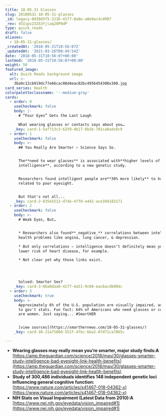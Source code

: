 ```yaml
---
title: 18.05.31 Glasses
slug: 20180531-18-05-31-glasses
_id: legacy-0d30d5f5-221b-41f7-8a8e-a0e9ac4cd907
_rev: 45Isps23253Yjlaq28P8dP
type: quick_reads
draft: false
aliases:
  - 18-05-31-glasses/
_createdAt: '2018-05-31T10:56:07Z'
_updatedAt: '2021-03-26T00:49:54Z'
date: '2018-05-31T10:56:07+00:00'
lastmod: '2018-05-31T10:56:07+00:00'
weight: 50
featured_image:
  alt: Quick Reads background image
  url: >-
    3ba9c12cb919dc77e66cac08d4eac02bc4956454300x300.jpg
card_series: Health
colorpaletteclassname: '--medium-gray'
cards:
  - order: 0
    useCheckmark: false
    body: |-
      # “Four Eyes” Gets the Last Laugh

      What wearing glasses or contacts says about you…
    _key: card-1-5af713c3-6259-4b17-8b1b-781ca8adc6c9
  - order: 1
    useCheckmark: false
    body: >-
      ## You Really Are Smarter – Science Says So.


      The**need to wear glasses** is associated with**higher levels of
      intelligence**, according to a new genetic study.


      Researchers found intelligent people are**30% more likely** to have genes
      related to poor eyesight.


      But that's not all...
    _key: card-2-83541512-d7de-47f0-a442-ace394183171
  - order: 2
    useCheckmark: false
    body: >-
      # Weak Eyes, But…


      * Researchers also found**_negative_** correlations between intelligence &
      health problems like angina, lung cancer, & depression.

      * But only correlations – intelligence doesn’t definitely mean you have
      lower risk of heart disease, for example.

      * Not clear yet why those links exist.




      Solved: Smarter Sex?
    _key: card-3-0ba0daa0-4177-4a51-9c00-eac6acdb904c
  - order: 3
    useCheckmark: true
    body: >-
      Approximately 6% of the U.S. population are visually impaired, according
      to gov't stats. Fun fact: 64% of Americans who need glasses or contacts
      are women. Just saying... #SmartHER


      [view sources](https://smarthernews.com/18-05-31-glasses/)
    _key: card-10-21a7500d-552f-4fbc-bba2-07d71ca7865c

---
```

* **Wearing glasses may really mean you’re smarter, major study finds:A**  
[https://amp.theguardian.com/science/2018/may/30/glasses-smarter-study-intelligence-bad-eyesight-link-health-benefits](https://amp.theguardian.com/science/2018/may/30/glasses-smarter-study-intelligence-bad-eyesight-link-health-benefits)
* **Study of 300,486 individuals identifies 148 independent genetic loci influencing general cognitive function:**  
[https://www.nature.com/articles/s41467-018-04362-x](https://www.nature.com/articles/s41467-018-04362-x)
* **NIH Stats on Visual Impairment (Latest Data from 2010):A** [https://www.nei.nih.gov/eyedata/vision_impaired#1](https://www.nei.nih.gov/eyedata/vision_impaired#1)